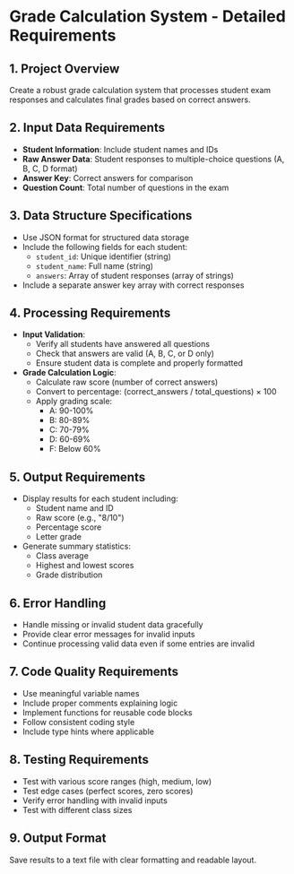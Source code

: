 # Grade Calculation System - Detailed Requirements

## 1. Project Overview
Create a robust grade calculation system that processes student exam responses and calculates final grades based on correct answers.

## 2. Input Data Requirements
- **Student Information**: Include student names and IDs
- **Raw Answer Data**: Student responses to multiple-choice questions (A, B, C, D format)
- **Answer Key**: Correct answers for comparison
- **Question Count**: Total number of questions in the exam

## 3. Data Structure Specifications
- Use JSON format for structured data storage
- Include the following fields for each student:
  - `student_id`: Unique identifier (string)
  - `student_name`: Full name (string)
  - `answers`: Array of student responses (array of strings)
- Include a separate answer key array with correct responses

## 4. Processing Requirements
- **Input Validation**: 
  - Verify all students have answered all questions
  - Check that answers are valid (A, B, C, or D only)
  - Ensure student data is complete and properly formatted
- **Grade Calculation Logic**:
  - Calculate raw score (number of correct answers)
  - Convert to percentage: (correct_answers / total_questions) × 100
  - Apply grading scale:
    - A: 90-100%
    - B: 80-89%
    - C: 70-79%
    - D: 60-69%
    - F: Below 60%

## 5. Output Requirements
- Display results for each student including:
  - Student name and ID
  - Raw score (e.g., "8/10")
  - Percentage score
  - Letter grade
- Generate summary statistics:
  - Class average
  - Highest and lowest scores
  - Grade distribution

## 6. Error Handling
- Handle missing or invalid student data gracefully
- Provide clear error messages for invalid inputs
- Continue processing valid data even if some entries are invalid

## 7. Code Quality Requirements
- Use meaningful variable names
- Include proper comments explaining logic
- Implement functions for reusable code blocks
- Follow consistent coding style
- Include type hints where applicable

## 8. Testing Requirements
- Test with various score ranges (high, medium, low)
- Test edge cases (perfect scores, zero scores)
- Verify error handling with invalid inputs
- Test with different class sizes

## 9. Output Format
Save results to a text file with clear formatting and readable layout. 